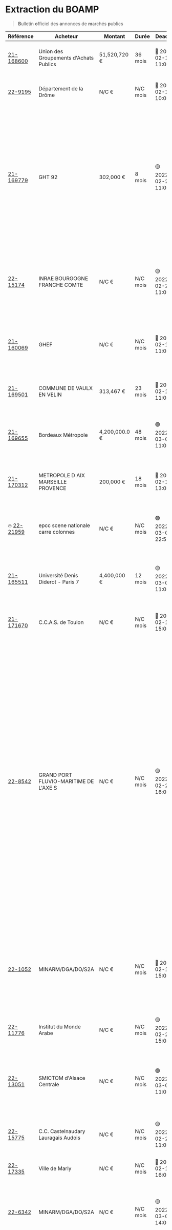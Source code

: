 # Extraction du BOAMP
> **B**ulletin **o**fficiel des **a**nnonces de **m**archés **p**ublics

| Référence | Acheteur | Montant | Durée | Deadline | Résumé | Mot clé|
|---|---|---|---|---|---|---|
| [21-168600](https://www.boamp.fr/avis/detail/21-168600) | Union des Groupements d'Achats Publics | 51,520,720 € | 36 mois | 🔴 2022-02-18 11:00:00 | Explorations fonctionnelles et exécution de prestations associées et annexes | *archivage des donnees*|
| [22-9195](https://www.boamp.fr/avis/detail/22-9195) | Département de la Drôme | N/C € | N/C mois | 🔴 2022-02-17 10:00:00 | AMOA 'Apurement, gestion et archivage des données contenues dans Iodas et Multigest' | *archivage des donnees*|
| [21-169779](https://www.boamp.fr/avis/detail/21-169779) | GHT 92 | 302,000 € | 8 mois | 🟡 2022-02-25 11:00:00 | Le contrat a pour objet de confier la réalisation des travaux de " RAVALEMENT ET REVISION DES COUVERTURES DES BÂTIMENTS INTERNAT ET QUALITE / DALP " du site de Saint-Cloud appartenant au Centre Hospitalier des Quatre Villes.La maîtrise d'oeuvre est réalisée par la société ATELIER 11.Les caractéristiques techniques des prestations sont fixées dans le cahier des clauses techniques particulières (CCTP) propre à chaque lot. | *cloud*|
| [22-15174](https://www.boamp.fr/avis/detail/22-15174) | INRAE BOURGOGNE FRANCHE COMTE | N/C € | N/C mois | 🟡 2022-02-25 11:00:00 | Réhabilitation énergétique technique et fonctionnelle du bâtiment Le Magnen B2 et annexe du Centre INRAE de Dijon Bourgogne - Franche-Comté - Prestations d'Assistance Technique à Maîtrise d'Ouvrage (ATMO) | *centre de donnees*|
| [21-160069](https://www.boamp.fr/avis/detail/21-160069) | GHEF | N/C € | N/C mois | 🔴 2022-02-18 11:00:00 | Travaux de construction du Nouvel Hôpital de Meaux sur le site de Saint-Faron. Construction du bâtiment Médecine Chirurgie Psychiatrie et du bâtiment Energies. | *infrastructures systemes*|
| [21-169501](https://www.boamp.fr/avis/detail/21-169501) | COMMUNE DE VAULX EN VELIN | 313,467 € | 23 mois | 🔴 2022-02-15 11:00:00 | Construction du Groupe Scolaire Odette Cartailhac - Appels d'offres Lots 1, 2, 3, 4, 6, 7, 8, 10, 13, 14, 15 et 18 | *infrastructures systemes*|
| [21-169655](https://www.boamp.fr/avis/detail/21-169655) | Bordeaux Métropole | 4,200,000.0 € | 48 mois | 🟢 2022-03-07 11:00:00 | REMPLACEMENTS ET ACQUISITIONS DE LIAISONS DE TÉLÉCOMMUNICATION DE TYPE FAISCEAUX HERTZIENS (FH) (TETRA) | *infrastructures systemes*|
| [21-170312](https://www.boamp.fr/avis/detail/21-170312) | METROPOLE D AIX MARSEILLE PROVENCE | 200,000 € | 18 mois | 🔴 2022-02-15 13:00:00 | Travaux pour la réalisation des cas d'usage urbain dans le cadre du programme Infrastructures Digitales de Demain (InDiD) | *infrastructures systemes*|
| 🔥 [22-21959](https://www.boamp.fr/avis/detail/22-21959) | epcc scene nationale carre colonnes | N/C € | N/C mois | 🟢 2022-03-09 22:59:00 | Evolutions des infrastructures informatiques pour l'ensemble des utiisateurs de la Scène nationale Carré-Colonnes | *serveur*|
| [21-165511](https://www.boamp.fr/avis/detail/21-165511) | Université Denis Diderot - Paris 7 | 4,400,000 € | 12 mois | 🟡 2022-03-01 11:00:00 | 2021FODFAAG074 -Marché de fournitures et accessoires informatiques, audiovisuels et multimédias, logiciels et prestations associées | *logiciels*|
| [21-171670](https://www.boamp.fr/avis/detail/21-171670) | C.C.A.S. de Toulon | N/C € | N/C mois | 🔴 2022-02-14 15:00:00 | Renouvellement du système d'information de gestion financière du Ccas de la ville de Toulon | *logiciels*|
| [22-8542](https://www.boamp.fr/avis/detail/22-8542) | GRAND PORT FLUVIO-MARITIME DE L'AXE S | N/C € | N/C mois | 🟡 2022-02-25 16:00:00 | Le présent accord-cadre a pour objectif les fournitures, mise en oeuvre et maintenance d'une Solution de gestion des offres immobilières, foncières et QUP (Quai à usage partagé) en mode Saas.Le projet est aussi appelé " Real Estate HAROPA PORT ".Cette Solution se décompose en 2 parties indissociables :- Une gestion des offres pour les administrateurs internes ; cette notion est intitulée 'Solution Back office' dans ce document (parfois notée 'BO')- Et une présentation / diffusion des offres sur un site internet ; cette notion est intitulée 'Solution Front office' dans ce document (parfois notée 'FO').Important : La notion de Solution englobe indissociablement tous les services de logiciels applicatifs, infrastructure, réseaux et de sécurité, fournis par le Titulaire pour délivrer les prestations couvrant le périmètre fonctionnel et les services attendus, répondant aux conditions décrites dans ce document. | *logiciels*|
| [22-1052](https://www.boamp.fr/avis/detail/22-1052) | MINARM/DGA/DO/S2A | N/C € | N/C mois | 🔴 2022-02-15 15:00:00 | Acquisition de quatre machines de désencartouchage de munitions de petits, moyens et gros calibres (avec leur baie de commande et leurs logiciels de pilotage et d'exploitation), avec soutien technique associé et désinstallation des machines actuellement détenues. | *logiciels*|
| [22-11776](https://www.boamp.fr/avis/detail/22-11776) | Institut du Monde Arabe | N/C € | N/C mois | 🟡 2022-02-28 15:00:00 | Solution informatique pour la gestion de la certification en langue arabe | *logiciels*|
| [22-13051](https://www.boamp.fr/avis/detail/22-13051) | SMICTOM d'Alsace Centrale | N/C € | N/C mois | 🟢 2022-03-09 11:00:00 | La mise à disposition d'un logiciel de gestion de temps avec un paramétrage, un service d'assistance et maintenance dans l'utilisation du logiciel de gestion de temps, un service d'hébergement et de stockage des données. | *logiciels*|
| [22-15775](https://www.boamp.fr/avis/detail/22-15775) | C.C. Castelnaudary Lauragais Audois | N/C € | N/C mois | 🟡 2022-02-23 11:00:00 | Mise en place d'une solution logicielle globale petite enfance et jeunesse intégrant un portail famille | *logiciels*|
| [22-17335](https://www.boamp.fr/avis/detail/22-17335) | Ville de Marly | N/C € | N/C mois | 🔴 2022-02-18 16:00:00 | Acquisition, paramétrage, formation et maintenance d'un logiciel de gestion et d'analyse financière | *logiciels*|
| [22-6342](https://www.boamp.fr/avis/detail/22-6342) | MINARM/DGA/DO/S2A | N/C € | N/C mois | 🟡 2022-03-01 14:00:00 | Réalisation et maintien en conditions opérationnelles d'un moyen d'essai représentatif d'un autodirecteur optronique à imagerie bi-bande (ISS FR) | *logiciels*|
| [22-21010](https://www.boamp.fr/avis/detail/22-21010) | EPTB Seine Grands Lacs | N/C € | N/C mois | 🟡 2022-03-03 11:00:00 | Le marché concerne le remplacement de tout ou partie des 5 récepteurs GNSS actuels dédiés à l'auscultation et à la surveillance des ouvrages des lacs-réservoirs gérés par l'EPTB. | *logiciels*|
| [22-19762](https://www.boamp.fr/avis/detail/22-19762) | Agglomération Maubeuge Val de Sambre | N/C € | N/C mois | 🟡 2022-02-24 11:00:00 | Acquisition d'une solution logicielle pour le traitement du courrier entrant et sortant et maintenance | *logiciels*|
| [22-18331](https://www.boamp.fr/avis/detail/22-18331) | Ville de Raismes | N/C € | N/C mois | 🟡 2022-02-25 11:00:00 | Fourniture, mise en oeuvre et maintenace d'un logiciel GMAO pour les services de la ville de Raismes | *logiciels*|
| [22-19109](https://www.boamp.fr/avis/detail/22-19109) | COMMUNE DE HENIN BEAUMONT | N/C € | N/C mois | 🟢 2022-03-07 10:00:00 | Fourniture de matériels et de logiciels informatiques (groupement de commandes de la ville et du CCAS d'Hénin-Beaumont) | *logiciels*|
| [22-14554](https://www.boamp.fr/avis/detail/22-14554) | DIRISI | N/C € | N/C mois | 🟡 2022-02-28 11:00:00 | Réalisation de prestations intellectuelles informatiques au profit des différents organismes du ministère des Armées " Catalogue d'unités d'oeuvre 4 " | *securite informatique*|
| [22-16475](https://www.boamp.fr/avis/detail/22-16475) | COMMUNE DE SAINT-ARNOULT-EN-YVELINES | N/C € | N/C mois | 🟡 2022-02-28 11:00:00 | Marché d'Infogérance et de support des matériels et infrastructure des différents sites de la Mairie de Saint-Arnoult-en-Yvelines | *infogerance*|
| [22-16633](https://www.boamp.fr/avis/detail/22-16633) | COMMUNE DE SAINT-ARNOULT-EN-YVELINES | N/C € | N/C mois | 🟡 2022-02-28 11:00:00 | Marché d'Infogérance et de support des matériels et infrastructure des différents sites de la Mairie de Saint-Arnoult-en-Yvelines. | *infogerance*|
| [21-168023](https://www.boamp.fr/avis/detail/21-168023) | ESID de Metz | N/C € | N/C mois | 🔴 2022-02-15 15:00:00 | Belfort (90) - quartier de maud'huy - bâtiment 0034 - création d'un espace atlaslot 1 : gros oeuvre - plâtrerie - menuiserieslot 2 : plomberie - sanitaire - chauffage - ventilationlot 3 : électricité, éclairage, courants forts et faibles | *postes informatiques*|
| [22-21004](https://www.boamp.fr/avis/detail/22-21004) | Ville de Saint-Cyr-Sur-Loire | N/C € | N/C mois | 🟡 2022-03-03 11:00:00 | La présente consultation a pour objet l'acquisition de matériel informatique pour les besoins de la ville de Saint-Cyr-sur-loire | *postes informatiques*|
| [21-163019](https://www.boamp.fr/avis/detail/21-163019) | Conseil Régional de la Réunion | 2,390,345 € | 12 mois | 🔴 2022-02-16 11:00:00 | Travaux de relamping et réfection des systèmes de production d'eau chaude solaire | *informatique*|
| [21-168899](https://www.boamp.fr/avis/detail/21-168899) | GPSO POUR ISSY LES MOULINEAUX | 3,280,000 € | N/C mois | 🔴 2022-02-16 16:00:00 | Fourniture d'équipements divers | *informatique*|
| [22-2872](https://www.boamp.fr/avis/detail/22-2872) | Centre Hospitalier de Laval (53) | N/C € | N/C mois | 🔴 2022-02-18 11:00:00 | Maitrise d'oeuvre (MOE) pour la restructuration du service informatique et la création d'une salle de prélèvement de cornée au Centre Hospitalier de Laval | *informatique*|
| [21-168548](https://www.boamp.fr/avis/detail/21-168548) | Régie Ligne d'Azur | 21,000,000 € | 84 mois | 🔴 2022-02-16 11:00:00 | MISE A DISPOSITION, ENTRETIEN, MAINTENANCE ET EXPLOITATION D'UN SERVICE PUBLIC DE VELOS A ASSISTANCE ELECTRIQUE EN LOCATION LONGUE DUREE (VAELD) SUR LE TERRITOIRE DE LA METROPOLE NICE COTE D'AZUR | *informatique*|
| [22-12116](https://www.boamp.fr/avis/detail/22-12116) | SYND MIXTE TRPT COMMUN AGGL TOULOUSAIN | N/C € | N/C mois | 🔴 2022-02-16 11:00:00 | Service de gestion du risque amiante et de sa mise en oeuvre | *informatique*|
| [22-12793](https://www.boamp.fr/avis/detail/22-12793) | Commune de Carbonne | N/C € | N/C mois | 🔴 2022-02-14 11:00:00 | Fourniture et livraison du matériel informatique pour deux groupes scolaires | *informatique*|
| [22-15091](https://www.boamp.fr/avis/detail/22-15091) | COMMUNE DE LA COUARDE SUR MER | N/C € | N/C mois | 🟡 2022-02-25 11:00:00 | Fournitures de bureau et consommables informatiques | *informatique*|
| [22-19559](https://www.boamp.fr/avis/detail/22-19559) | Sdis 05 | N/C € | N/C mois | 🟡 2022-03-01 11:00:00 | SERVICE DE MAINTENANCE DES EQUIPEMENTS DE COMMUTATION TELEPHONIQUE ET INFORMATIQUE ALCATEL-LUCENT | *informatique*|
| [22-11895](https://www.boamp.fr/avis/detail/22-11895) | Société Aéroports de la Côte d'Azur | N/C € | N/C mois | 🟡 2022-02-24 11:00:00 | 2021-110 Accord Cadre pour la maintenance de l'infrastructure du réseau informatique administratif des Aéroports de la Côte d'Azur | *informatique*|
| [22-20473](https://www.boamp.fr/avis/detail/22-20473) | C.C. Castelnaudary Lauragais Audois | N/C € | N/C mois | 🟢 2022-03-07 11:00:00 | Accord-cadre pour les fournitures de bureau, de consommables informatiques et de papiers | *informatique*|
| [22-19127](https://www.boamp.fr/avis/detail/22-19127) | Cour d'appel de Dijon | N/C € | N/C mois | 🟢 2022-03-07 15:00:00 | Travaux de transformation de logement en bureaux à la cité judiciaire de Dijon | *informatique*|


_Dernière mise à jour : Saturday 12/02/2022 02:13:48_
